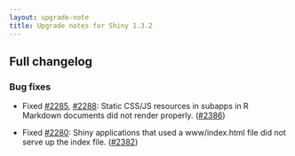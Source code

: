 ```yaml
---
layout: upgrade-note
title: Upgrade notes for Shiny 1.3.2
---
```


## Full changelog

### Bug fixes

* Fixed [#2285](https://github.com/rstudio/shiny/issues/2285), [#2288](https://github.com/rstudio/shiny/issues/2288): Static CSS/JS resources in subapps in R Markdown documents did not render properly. ([#2386](https://github.com/rstudio/shiny/pull/2386))

* Fixed [#2280](https://github.com/rstudio/shiny/issues/2280): Shiny applications that used a www/index.html file did not serve up the index file. ([#2382](https://github.com/rstudio/shiny/pull/2382))

